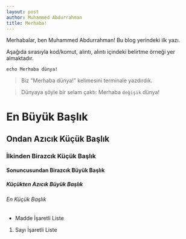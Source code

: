 ```yaml
---
layout: post
author: Muhammed Abdurrahman
title: Merhaba!
---
```

Merhabalar, ben Muhammed Abdurrahman! Bu blog yerindeki ilk yazı.

Aşağıda sırasıyla kod/komut, alıntı, alıntı içindeki belirtme örneği yer almaktadır.

```echo Merhaba dünya!```
> Biz "Merhaba dünya!" kelimesini terminale yazdırdık.

> Dünyaya şöyle bir selam çaktı: Merhaba `değişik` dünya!

# En Büyük Başlık
## Ondan Azıcık Küçük Başlık
### İlkinden Birazcık Küçük Başlık
#### Sonuncusundan Birazcık Büyük Başlık
##### Küçükten Azıcık Büyük Başlık
###### En Küçük Başlık


* Madde İşaretli Liste

1. Sayı İşaretli Liste

